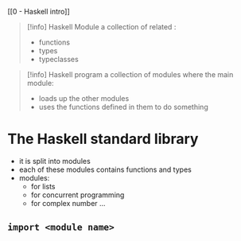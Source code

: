 [[0 - Haskell intro]]

> [!info] Haskell Module
>a collection of related :
>	- functions
>	- types
>	- typeclasses

>[!info] Haskell program
>a collection of modules where the main module:
>	- loads up the other modules
>	- uses the functions defined in them to do something


# The Haskell standard library
- it  is split into modules
- each of these modules contains functions and types
- modules:
	- for lists
	- for concurrent programming
	- for complex number ...

## `import <module name>`














